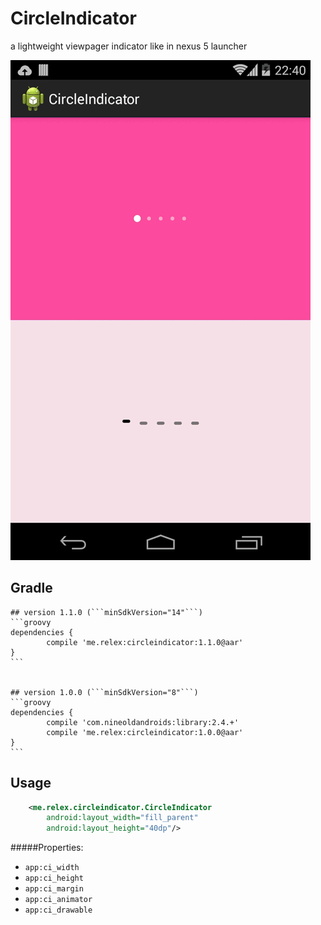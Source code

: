 CircleIndicator
===============
a lightweight viewpager indicator like in nexus 5 launcher 

![CircleIndicator](/screenshot.gif)

Gradle
------------

    ## version 1.1.0 (```minSdkVersion="14"```)
    ```groovy
    dependencies {
            compile 'me.relex:circleindicator:1.1.0@aar'
    }
    ```


    ## version 1.0.0 (```minSdkVersion="8"```)
    ```groovy
    dependencies {
            compile 'com.nineoldandroids:library:2.4.+'
            compile 'me.relex:circleindicator:1.0.0@aar'
    }
    ```

Usage
--------
```xml
	<me.relex.circleindicator.CircleIndicator
        android:layout_width="fill_parent"
        android:layout_height="40dp"/>
```

#####Properties:

* `app:ci_width`
* `app:ci_height`
* `app:ci_margin`
* `app:ci_animator`
* `app:ci_drawable`


